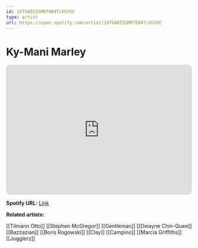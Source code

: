 ```yaml
---
id: 1XTGADISSMRf8B4TcVGYUC
type: artist
url: https://open.spotify.com/artist/1XTGADISSMRf8B4TcVGYUC
---
```

# Ky-Mani Marley

<iframe style="border-radius:12px" src="https://open.spotify.com/embed/artist/1XTGADISSMRf8B4TcVGYUC" width="100%" height="352" frameBorder="0" allowfullscreen="" allow="autoplay; clipboard-write; encrypted-media; fullscreen; picture-in-picture" loading="lazy"></iframe>

**Spotify URL:** [Link](https://open.spotify.com/artist/1XTGADISSMRf8B4TcVGYUC)

**Related artists:**

[[Tilmann Otto]]
[[Stephen McGregor]]
[[Gentleman]]
[[Dwayne Chin-Quee]]
[[Bazzazian]]
[[Boris Rogowski]]
[[Clay]]
[[Campino]]
[[Marcia Griffiths]]
[[Jugglerz]]
